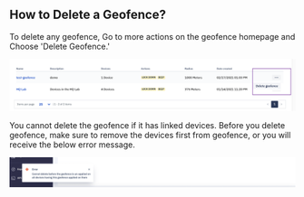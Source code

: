 ## How to Delete a Geofence?

  

To delete any geofence, Go to more actions on the geofence homepage and Choose 'Delete Geofence.'

  

![delete](./images/delete/1-delete.png)

  

You cannot delete the geofence if it has linked devices. Before you delete geofence, make sure to remove the devices first from geofence, or you will receive the below error message.

  
  

![success](./images/delete/2-error.png)